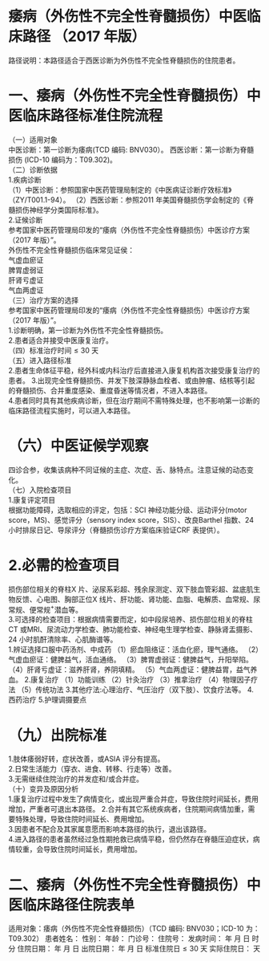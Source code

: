 # 痿病（外伤性不完全性脊髓损伤）中医临床路径 （2017 年版）  
路径说明：本路径适合于西医诊断为外伤性不完全性脊髓损伤的住院患者。  
# 一、痿病（外伤性不完全性脊髓损伤）中医临床路径标准住院流程  
（一）适用对象  
中医诊断：第一诊断为痿病(TCD 编码: BNV030）。 西医诊断：第一诊断为脊髓损伤 (ICD-10 编码为：T09.302)。  
（二）诊断依据  
1.疾病诊断  
（1）中医诊断：参照国家中医药管理局制定的《中医病证诊断疗效标准》（ZY/T001.1-94）。 （2）西医诊断：参照2011 年美国脊髓损伤学会制定的《脊髓损伤神经学分类国际标准》。  
2.证候诊断  
参考国家中医药管理局印发的“痿病（外伤性不完全性脊髓损伤）中医诊疗方案（2017 年版）”。  
外伤性不完全性脊髓损伤临床常见证侯：  
气虚血瘀证  
脾胃虚弱证  
肝肾亏虚证  
气血两虚证  
（三）治疗方案的选择  
参考国家中医药管理局印发的“痿病（外伤性不完全性脊髓损伤）中医诊疗方案（2017 年版）”。  
1.诊断明确，第一诊断为外伤性不完全性脊髓损伤。  
2.患者适合并接受中医康复治疗。  
（四）标准治疗时间${\leqslant}30$ 天  
（五）进入路径标准  
2.患者生命体征平稳，经外科或内科治疗后直接进入康复机构首次接受康复治疗的患者。 3.出现完全性脊髓损伤、并发下肢深静脉血栓者、或由肿瘤、结核等引起  
的脊髓损伤、合并重度感染、重度昏迷等情况者，不进入本路径。  
4.患者同时具有其他疾病诊断，但在治疗期间不需特殊处理，也不影响第一诊断的临床路径流程实施时，可以进入本路径。  
# （六）中医证候学观察  
四诊合参，收集该病种不同证候的主症、次症、舌、脉特点。注意证候的动态变化。  
（七）入院检查项目  
1.康复评定项目  
根据功能障碍，选取相应的评定，包括：SCI 神经功能分级、运动评分(motor score，MS)、感觉评分（sensory index score，SIS）、改良Barthel 指数、24小时排尿日记、导尿评分（脊髓损伤诊疗方案临床验证CRF 表提供）。  
# 2.必需的检查项目  
损伤部位相关的脊柱X 片、泌尿系彩超、残余尿测定、双下肢血管彩超、盆底肌生物反馈、心电图、胸部正位X 线片、肝功能、肾功能、血脂、电解质、血常规、尿常规、便常规$^+$潜血等。  
3.可选择的检查项目：根据病情需要而定，如中段尿培养、损伤部位相关的脊柱CT 或MRI、尿流动力学检查、肺功能检查、神经电生理学检查、静脉肾盂摄影、24 小时肌酐清除率、心肌酶谱等。  
1.辨证选择口服中药汤剂、中成药 （1）瘀血阻络证：活血化瘀，理气通络。 （2）气虚血瘀证：健脾益气，活血通络。  （3）脾胃虚弱证：健脾益气，升阳举陷。 （4）肝肾亏虚证：滋养肝肾，养阴填精。 （5）气血两虚证：健脾益胃，益气养血。 2.康复治疗  （1）功能训练  （2）针灸治疗  （3）推拿治疗 （4）物理因子疗法 （5）传统功法 3.其他疗法:心理治疗、气压治疗（双下肢）、饮食疗法等。 4.西药治疗  5.护理调摄要点  
# （九）出院标准  
1.肢体痿弱好转，症状改善，或ASIA 评分有提高。  
2.日常生活能力（穿衣、进食、转移、行走等）改善。  
3.无需继续住院治疗的并发症和/或合并症。  
（十）变异及原因分析  
1.康复治疗过程中发生了病情变化，或出现严重合并症，导致住院时间延长，费用增加，严重者可退出本路径。 2.合并有其它系统疾病者，住院期间病情加重，需要特殊处理，导致住院时间延长、费用增加。  
3.因患者不配合及其家属意愿而影响本路径的执行，退出该路径。  
4.进入路径的患者虽然经过急性期抢救已病情平稳，但仍然存在脊髓压迫症状，病情较重，会导致住院时间延长，费用增加。  
# 二、痿病（外伤性不完全性脊髓损伤）中医临床路径住院表单  
适用对象：痿病（外伤性不完全性脊髓损伤）（TCD 编码: BNV030；ICD-10 为：T09.302） 患者姓名：          性别：    年龄：    门诊号：         住院号：            发病时间：   年  月  日  时  分  住院日期：   年  月  日 出院日期：   年  月   日 标准住院日${\leqslant}30$ 天                实际住院日：   天  
